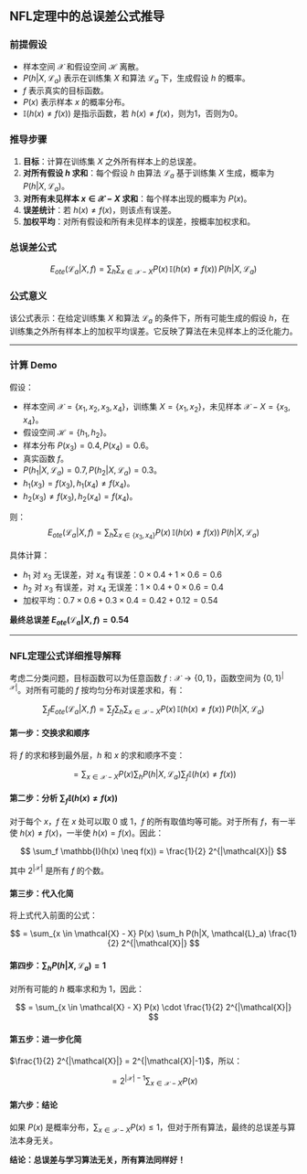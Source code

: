 ## NFL定理中的总误差公式推导

### 前提假设
- 样本空间 $\mathcal{X}$ 和假设空间 $\mathcal{H}$ 离散。
- $P(h|X, \mathcal{L}_a)$ 表示在训练集 $X$ 和算法 $\mathcal{L}_a$ 下，生成假设 $h$ 的概率。
- $f$ 表示真实的目标函数。
- $P(x)$ 表示样本 $x$ 的概率分布。
- $\mathbb{I}(h(x) \neq f(x))$ 是指示函数，若 $h(x) \neq f(x)$，则为1，否则为0。

### 推导步骤
1. **目标**：计算在训练集 $X$ 之外所有样本上的总误差。
2. **对所有假设 $h$ 求和**：每个假设 $h$ 由算法 $\mathcal{L}_a$ 基于训练集 $X$ 生成，概率为 $P(h|X, \mathcal{L}_a)$。
3. **对所有未见样本 $x \in \mathcal{X} - X$ 求和**：每个样本出现的概率为 $P(x)$。
4. **误差统计**：若 $h(x) \neq f(x)$，则该点有误差。
5. **加权平均**：对所有假设和所有未见样本的误差，按概率加权求和。

### 总误差公式
$$
E_{ote}(\mathcal{L}_a|X, f) = \sum_h \sum_{x \in \mathcal{X} - X} P(x) \, \mathbb{I}(h(x) \neq f(x)) \, P(h|X, \mathcal{L}_a)
$$

### 公式意义
该公式表示：在给定训练集 $X$ 和算法 $\mathcal{L}_a$ 的条件下，所有可能生成的假设 $h$，在训练集之外所有样本上的加权平均误差。它反映了算法在未见样本上的泛化能力。

---

### 计算 Demo

假设：
- 样本空间 $\mathcal{X} = \{x_1, x_2, x_3, x_4\}$，训练集 $X = \{x_1, x_2\}$，未见样本 $\mathcal{X} - X = \{x_3, x_4\}$。
- 假设空间 $\mathcal{H} = \{h_1, h_2\}$。
- 样本分布 $P(x_3) = 0.4, P(x_4) = 0.6$。
- 真实函数 $f$。
- $P(h_1|X, \mathcal{L}_a) = 0.7, P(h_2|X, \mathcal{L}_a) = 0.3$。
- $h_1(x_3) = f(x_3), h_1(x_4) \neq f(x_4)$。
- $h_2(x_3) \neq f(x_3), h_2(x_4) = f(x_4)$。

则：
$$
E_{ote}(\mathcal{L}_a|X, f) = \sum_h \sum_{x \in \{x_3, x_4\}} P(x) \, \mathbb{I}(h(x) \neq f(x)) \, P(h|X, \mathcal{L}_a)
$$

具体计算：
- $h_1$ 对 $x_3$ 无误差，对 $x_4$ 有误差：$0 \times 0.4 + 1 \times 0.6 = 0.6$
- $h_2$ 对 $x_3$ 有误差，对 $x_4$ 无误差：$1 \times 0.4 + 0 \times 0.6 = 0.4$
- 加权平均：$0.7 \times 0.6 + 0.3 \times 0.4 = 0.42 + 0.12 = 0.54$

**最终总误差 $E_{ote}(\mathcal{L}_a|X, f) = 0.54$**

---

### NFL定理公式详细推导解释

考虑二分类问题，目标函数可以为任意函数 $f: \mathcal{X} \to \{0,1\}$，函数空间为 $\{0,1\}^{|\mathcal{X}|}$。对所有可能的 $f$ 按均匀分布对误差求和，有：

$$
\sum_f E_{ote}(\mathcal{L}_a|X, f) = \sum_f \sum_h \sum_{x \in \mathcal{X} - X} P(x) \, \mathbb{I}(h(x) \neq f(x)) \, P(h|X, \mathcal{L}_a)
$$

#### 第一步：交换求和顺序

将 $f$ 的求和移到最外层，$h$ 和 $x$ 的求和顺序不变：

$$
= \sum_{x \in \mathcal{X} - X} P(x) \sum_h P(h|X, \mathcal{L}_a) \sum_f \mathbb{I}(h(x) \neq f(x))
$$

#### 第二步：分析 $\sum_f \mathbb{I}(h(x) \neq f(x))$

对于每个 $x$，$f$ 在 $x$ 处可以取 0 或 1，$f$ 的所有取值均等可能。对于所有 $f$，有一半使 $h(x) \neq f(x)$，一半使 $h(x) = f(x)$。因此：

$$
\sum_f \mathbb{I}(h(x) \neq f(x)) = \frac{1}{2} 2^{|\mathcal{X}|}
$$

其中 $2^{|\mathcal{X}|}$ 是所有 $f$ 的个数。

#### 第三步：代入化简

将上式代入前面的公式：

$$
= \sum_{x \in \mathcal{X} - X} P(x) \sum_h P(h|X, \mathcal{L}_a) \frac{1}{2} 2^{|\mathcal{X}|}
$$

#### 第四步：$\sum_h P(h|X, \mathcal{L}_a) = 1$

对所有可能的 $h$ 概率求和为 1，因此：

$$
= \sum_{x \in \mathcal{X} - X} P(x) \cdot \frac{1}{2} 2^{|\mathcal{X}|}
$$

#### 第五步：进一步化简

$\frac{1}{2} 2^{|\mathcal{X}|} = 2^{|\mathcal{X}|-1}$，所以：

$$
= 2^{|\mathcal{X}|-1} \sum_{x \in \mathcal{X} - X} P(x)
$$

#### 第六步：结论

如果 $P(x)$ 是概率分布，$\sum_{x \in \mathcal{X} - X} P(x) \leq 1$，但对于所有算法，最终的总误差与算法本身无关。

**结论：总误差与学习算法无关，所有算法同样好！**
